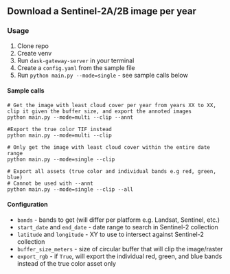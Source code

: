 Download a Sentinel-2A/2B image per year
---
### Usage
1. Clone repo
2. Create venv
3. Run `dask-gateway-server` in your terminal
4. Create a `config.yaml` from the sample file
5. Run `python main.py --mode=single` - see sample calls below

#### Sample calls
```
# Get the image with least cloud cover per year from years XX to XX, clip it given the buffer size, and export the annoted images
python main.py --mode=multi --clip --annt

#Export the true color TIF instead
python main.py --mode=multi --clip

# Only get the image with least cloud cover within the entire date range
python main.py --mode=single --clip

# Export all assets (true color and individual bands e.g red, green, blue)
# Cannot be used with --annt
python main.py --mode=single --clip --all
```

#### Configuration
* `bands` - bands to get (will differ per platform e.g. Landsat, Sentinel, etc.)
* `start_date` and `end_date` - date range to search in Sentinel-2 collection
* `latitude` and `longitude` - XY to use to intersect against Sentinel-2 collection
* `buffer_size_meters` - size of circular buffer that will clip the image/raster 
* `export_rgb` - if `True`, will export the individual red, green, and blue bands instead of the true color asset only